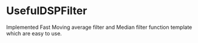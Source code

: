 # UsefulDSPFilter

Implemented Fast Moving average filter and Median filter function template which are easy to use. 
